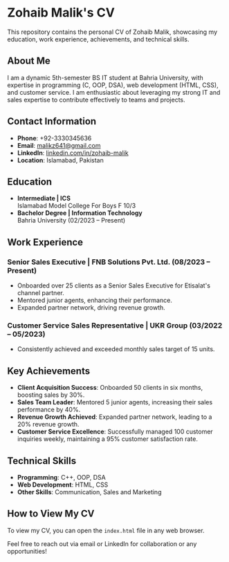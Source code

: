 # Zohaib Malik's CV

This repository contains the personal CV of Zohaib Malik, showcasing my education, work experience, achievements, and technical skills.

## About Me
I am a dynamic 5th-semester BS IT student at Bahria University, with expertise in programming (C, OOP, DSA), web development (HTML, CSS), and customer service. I am enthusiastic about leveraging my strong IT and sales expertise to contribute effectively to teams and projects.

## Contact Information
- **Phone**: +92-3330345636
- **Email**: [malikz641@gmail.com](mailto:malikz641@gmail.com)
- **LinkedIn**: [linkedin.com/in/zohaib-malik](https://www.linkedin.com/in/zohaib-malik-318048247)
- **Location**: Islamabad, Pakistan

## Education
- **Intermediate | ICS**  
  Islamabad Model College For Boys F 10/3
- **Bachelor Degree | Information Technology**  
  Bahria University (02/2023 – Present)

## Work Experience
### Senior Sales Executive | FNB Solutions Pvt. Ltd. (08/2023 – Present)
- Onboarded over 25 clients as a Senior Sales Executive for Etisalat's channel partner.
- Mentored junior agents, enhancing their performance.
- Expanded partner network, driving revenue growth.

### Customer Service Sales Representative | UKR Group (03/2022 – 05/2023)
- Consistently achieved and exceeded monthly sales target of 15 units.

## Key Achievements
- **Client Acquisition Success**: Onboarded 50 clients in six months, boosting sales by 30%.
- **Sales Team Leader**: Mentored 5 junior agents, increasing their sales performance by 40%.
- **Revenue Growth Achieved**: Expanded partner network, leading to a 20% revenue growth.
- **Customer Service Excellence**: Successfully managed 100 customer inquiries weekly, maintaining a 95% customer satisfaction rate.

## Technical Skills
- **Programming**: C++, OOP, DSA
- **Web Development**: HTML, CSS
- **Other Skills**: Communication, Sales and Marketing

## How to View My CV
To view my CV, you can open the `index.html` file in any web browser.

Feel free to reach out via email or LinkedIn for collaboration or any opportunities!
